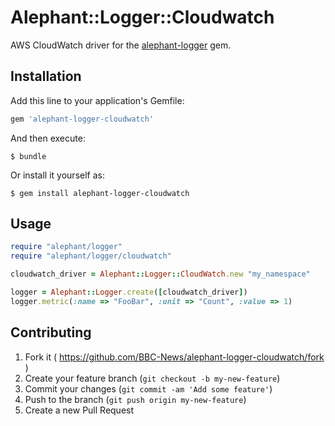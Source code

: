 # Alephant::Logger::Cloudwatch

AWS CloudWatch driver for the [alephant-logger](https://github.com/BBC-News/alephant-logger) gem.

## Installation

Add this line to your application's Gemfile:

```ruby
gem 'alephant-logger-cloudwatch'
```

And then execute:

```
$ bundle
```

Or install it yourself as:

```
$ gem install alephant-logger-cloudwatch
```

## Usage

```ruby
require "alephant/logger"
require "alephant/logger/cloudwatch"

cloudwatch_driver = Alephant::Logger::CloudWatch.new "my_namespace"

logger = Alephant::Logger.create([cloudwatch_driver])
logger.metric(:name => "FooBar", :unit => "Count", :value => 1)
```

## Contributing

1. Fork it ( https://github.com/BBC-News/alephant-logger-cloudwatch/fork )
2. Create your feature branch (`git checkout -b my-new-feature`)
3. Commit your changes (`git commit -am 'Add some feature'`)
4. Push to the branch (`git push origin my-new-feature`)
5. Create a new Pull Request
